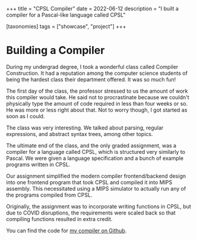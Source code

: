 +++
title = "CPSL Compiler"
date = 2022-06-12
description = "I built a compiler for a Pascal-like language called CPSL"

[taxonomies]
tags = ["showcase", "project"]
+++
# Building a Compiler

During my undergrad degree, I took a wonderful class called Compiler Construction. It had a reputation among the computer science students of being the hardest class their department offered. It was so much fun!

The first day of the class, the professor stressed to us the amount of work this compiler would take. He said not to procrastinate because we couldn't physically type the amount of code required in less than four weeks or so. He was more or less right about that. Not to worry though, I got started as soon as I could.

The class was very interesting. We talked about parsing, regular expressions, and abstract syntax trees, among other topics.

The ultimate end of the class, and the only graded assignment, was a compiler for a language called CPSL, which is structured very similarly to Pascal. We were given a language specification and a bunch of example programs written in CPSL.

Our assignment simplified the modern compiler frontend/backend design into one frontend program that took CPSL and compiled it into MIPS assembly. This necessitated using a MIPS simulator to actually run any of the programs compiled from CPSL.

Originally, the assignment was to incorporate writing functions in CPSL, but due to COVID disruptions, the requirements were scaled back so that compiling functions resulted in extra credit.

You can find the code for [my compiler on Github](https://github.com/steelswords/compilers).

